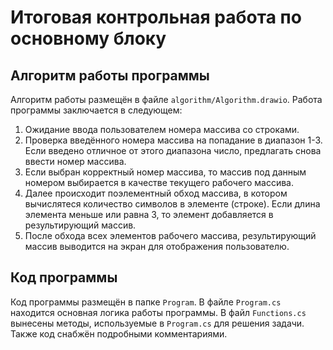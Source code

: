 # Итоговая контрольная работа по основному блоку

## Алгоритм работы программы
Алгоритм работы размещён в файле `algorithm/Algorithm.drawio`. Работа программы заключается в следующем:
1. Ожидание ввода пользователем номера массива со строками.
2. Проверка введённого номера массива на попадание в диапазон 1-3. Если введено отличное от этого диапазона число, предлагать снова ввести номер массива.
3. Если выбран корректный номер массива, то массив под данным номером выбирается в качестве текущего рабочего массива.
4. Далее происходит поэлементный обход массива, в котором вычислятеся количество символов в элементе (строке). Если длина элемента меньше или равна 3, то элемент добавляется в результирующий массив.
5. После обхода всех элементов рабочего массива, результирующий массив выводится на экран для отображения пользователю.

## Код программы
Код программы размещён в папке `Program`. В файле `Program.cs` находится основная логика работы программы. В файл `Functions.cs` вынесены методы, используемые в `Program.cs` для решения задачи. Также код снабжён подробными комментариями.